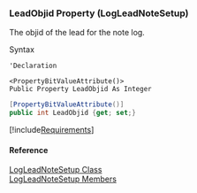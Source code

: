 ### LeadObjid Property (LogLeadNoteSetup)

The objid of the lead for the note log.

Syntax

```vbnet
'Declaration

<PropertyBitValueAttribute()>
Public Property LeadObjid As Integer
```

```csharp
[PropertyBitValueAttribute()]
public int LeadObjid {get; set;}
```

[!include[Requirements](../partials/requirements.md)]

#### Reference

[LogLeadNoteSetup Class](FChoice.Toolkits.Clarify~FChoice.Toolkits.Clarify.Sales.LogLeadNoteSetup.md)  
[LogLeadNoteSetup Members](FChoice.Toolkits.Clarify~FChoice.Toolkits.Clarify.Sales.LogLeadNoteSetup_members.md)
